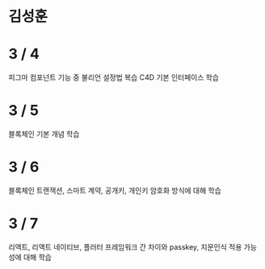 # 김성훈

# 3 / 4
피그마 컴포넌트 기능 중 불리언 설정법 복습
C4D 기본 인터페이스 학습

# 3 / 5
블록체인 기본 개념 학습

# 3 / 6
블록체인 트랜잭션, 스마트 계약, 공개키, 개인키 암호화 방식에 대해 학습

# 3 / 7
리액트, 리액트 네이티브, 플러터 프레임워크 간 차이와 passkey, 지문인식 적용 가능성에 대해 학습